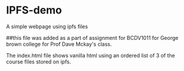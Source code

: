 # IPFS-demo
A simple webpage using ipfs files


##this file was added as a part of assignment for BCDV1011 for George brown college for Prof Dave Mckay's class. 

The index.html file shows vanilla html using an ordered list of 3 of the course files stored on ipfs.
